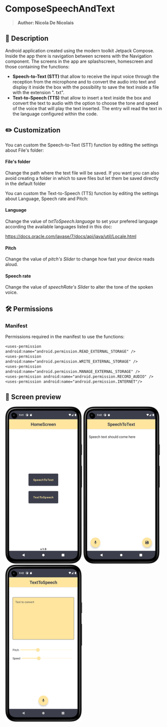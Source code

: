 # ComposeSpeechAndText
> <b>Author: Nicola De Nicolais</b>

## 📍 Description
Android application created using the modern toolkit Jetpack Compose. Inside the app there is navigation between screens with the Navigation component. The screens in the app are splashscreen, homescreen and those containing the functions:<br>
- **Speech-to-Text (STT)** that allow to receive the input voice through the reception from the microphone and to convert the audio into text and display it inside the box with the possibility to save the text inside a file with the extension ". txt".<br>
- **Text-to-Speech (TTS)** that allow to insert a text inside the box and convert the text to audio with the option to choose the tone and speed of the voice that will play the text inserted. The entry will read the text in the language configured within the code.<br>

## ✏️ Customization
You can custom the Speech-to-Text (STT) function by editing the settings about File's folder:

#### File's folder
Change the path  where the text file will be saved.
If you want you can also avoid creating a folder in which to save files but let them be saved directly in the default folder


You can custom the Text-to-Speech (TTS) function by editing the settings about Language, Speech rate and Pitch:

#### Language
Change the value of *txtToSpeech.language* to set your prefered language according the available languages listed in this doc:

https://docs.oracle.com/javase/7/docs/api/java/util/Locale.html

#### Pitch

Change the value of *pitch's Slider* to change how fast your device reads aloud.

#### Speech rate

Change the value of *speechRate's Slider* to alter the tone of the spoken voice.

## 🛠️ Permissions
### Manifest
Permissions required in the manifest to use the functions:
```
<uses-permission android:name="android.permission.READ_EXTERNAL_STORAGE" />
<uses-permission android:name="android.permission.WRITE_EXTERNAL_STORAGE" />
<uses-permission android:name="android.permission.MANAGE_EXTERNAL_STORAGE" />
<uses-permission android:name="android.permission.RECORD_AUDIO" />
<uses-permission android:name="android.permission.INTERNET"/>
```

## 📎 Screen preview
<p float="left">
<img height="500em" src="screenshots/Screenshot01.png" title="SpeechToText's screen preview">
<img height="500em" src="screenshots/Screenshot02.png" title="SpeechToText's screen preview">
<img height="500em" src="screenshots/Screenshot03.png" title="SpeechToText's screen preview">

